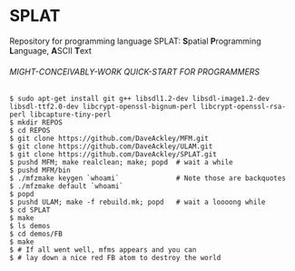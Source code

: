 # SPLAT
Repository for programming language SPLAT: **S**patial **P**rogramming **L**anguage, **A**SCII **T**ext

###### MIGHT-CONCEIVABLY-WORK QUICK-START FOR PROGRAMMERS

```
$ sudo apt-get install git g++ libsdl1.2-dev libsdl-image1.2-dev libsdl-ttf2.0-dev libcrypt-openssl-bignum-perl libcrypt-openssl-rsa-perl libcapture-tiny-perl
$ mkdir REPOS
$ cd REPOS
$ git clone https://github.com/DaveAckley/MFM.git
$ git clone https://github.com/DaveAckley/ULAM.git
$ git clone https://github.com/DaveAckley/SPLAT.git
$ pushd MFM; make realclean; make; popd  # wait a while
$ pushd MFM/bin
$ ./mfzmake keygen `whoami`              # Note those are backquotes
$ ./mfzmake default `whoami`
$ popd
$ pushd ULAM; make -f rebuild.mk; popd   # wait a loooong while
$ cd SPLAT
$ make
$ ls demos
$ cd demos/FB
$ make
$ # If all went well, mfms appears and you can
$ # lay down a nice red FB atom to destroy the world
```
